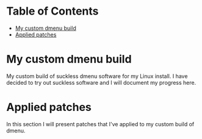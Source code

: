 Table of Contents
=================
* [My custom dmenu build](#My-custom-dmenu-build)
* [Applied patches](#Applied-patches)

# My custom dmenu build
My custom build of suckless dmenu software for my Linux install. I have decided to try out suckless software and I will document my progress here.

# Applied patches
In this section I will present patches that I've applied to my custom build of dmenu.
